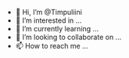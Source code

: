 - 👋 Hi, I’m @Timpuliini
- 👀 I’m interested in ...
- 🌱 I’m currently learning ...
- 💞️ I’m looking to collaborate on ...
- 📫 How to reach me ...

<!---
Timpuliini/Timpuliini is a ✨ special ✨ repository because its `README.md` (this file) appears on your GitHub profile.
You can click the Preview link to take a look at your changes.
--->
